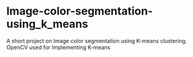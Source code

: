 # Image-color-segmentation-using_k_means
A short project on Image color segmentation using K-means clustering. OpenCV used for Implementing K-means
